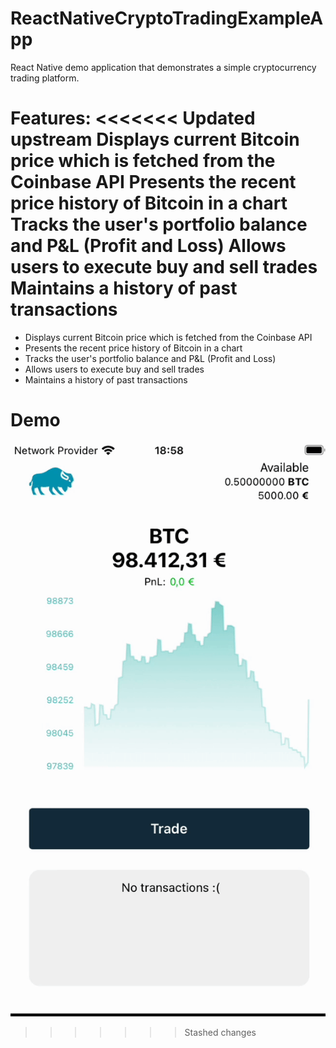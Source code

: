 # ReactNativeCryptoTradingExampleApp

React Native demo application that demonstrates a simple cryptocurrency trading platform. 

Features:
<<<<<<< Updated upstream
Displays current Bitcoin price which is fetched from the Coinbase API
Presents the recent price history of Bitcoin in a chart
Tracks the user's portfolio balance and P&L (Profit and Loss)
Allows users to execute buy and sell trades
Maintains a history of past transactions
=======
- Displays current Bitcoin price which is fetched from the Coinbase API
- Presents the recent price history of Bitcoin in a chart
- Tracks the user's portfolio balance and P&L (Profit and Loss)
- Allows users to execute buy and sell trades
- Maintains a history of past transactions

# Demo
![Project Demo](src/assets/demo.gif)
>>>>>>> Stashed changes
